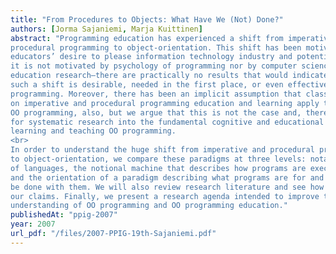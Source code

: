 ```yaml
---
title: "From Procedures to Objects: What Have We (Not) Done?"
authors: [Jorma Sajaniemi, Marja Kuittinen]
abstract: "Programming education has experienced a shift from imperative and
procedural programming to object-orientation. This shift has been motivated by
educators’ desire to please information technology industry and potential students;
it is not motivated by psychology of programming nor by computer science
education research—there are practically no results that would indicate that
such a shift is desirable, needed in the first place, or even effective for learning
programming. Moreover, there has been an implicit assumption that classic results
on imperative and procedural programming education and learning apply to
OO programming, also, but we argue that this is not the case and, therefore, call
for systematic research into the fundamental cognitive and educational issues in
learning and teaching OO programming.
<br>
In order to understand the huge shift from imperative and procedural programming
to object-orientation, we compare these paradigms at three levels: notations
of languages, the notional machine that describes how programs are executed,
and the orientation of a paradigm describing what programs are for and what can
be done with them. We will also review research literature and see how it supports
our claims. Finally, we present a research agenda intended to improve the
understanding of OO programming and OO programming education."
publishedAt: "ppig-2007"
year: 2007
url_pdf: "/files/2007-PPIG-19th-Sajaniemi.pdf"
---
```

